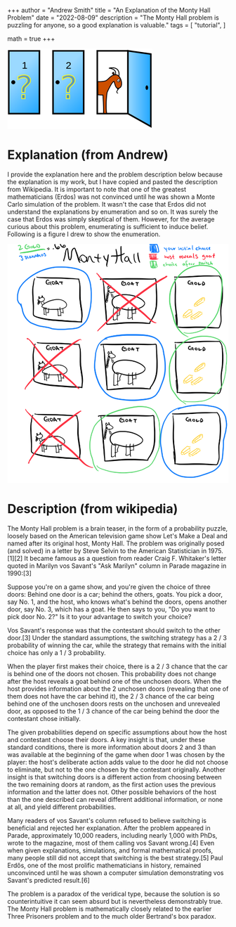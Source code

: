 +++
author = "Andrew Smith"
title = "An Explanation of the Monty Hall Problem"
date = "2022-08-09"
description = "The Monty Hall problem is puzzling for anyone, so a good explanation is valuable."
tags = [
    "tutorial",
]

math = true
+++



![rotation](/images/monty-hall/monty.png)

# Explanation (from Andrew)
I provide the explanation here and the problem description below because the explanation is my work, but I have copied and pasted the description from Wikipedia. It is important to note that one of the greatest mathematicians (Erdos) was not convinced until he was shown a Monte Carlo simulation of the problem. It wasn't the case that Erdos did not understand the explanations by enumeration and so on. It was surely the case that Erdos was simply skeptical of them. However, for the average curious about this problem, enumerating is sufficient to induce belief. Following is a figure I drew to show the enumeration.

![enumeration](/images/monty-hall/enumeration.png)

# Description (from wikipedia)
The Monty Hall problem is a brain teaser, in the form of a probability puzzle, loosely based on the American television game show Let's Make a Deal and named after its original host, Monty Hall. The problem was originally posed (and solved) in a letter by Steve Selvin to the American Statistician in 1975.[1][2] It became famous as a question from reader Craig F. Whitaker's letter quoted in Marilyn vos Savant's "Ask Marilyn" column in Parade magazine in 1990:[3]

Suppose you're on a game show, and you're given the choice of three doors: Behind one door is a car; behind the others, goats. You pick a door, say No. 1, and the host, who knows what's behind the doors, opens another door, say No. 3, which has a goat. He then says to you, "Do you want to pick door No. 2?" Is it to your advantage to switch your choice?

Vos Savant's response was that the contestant should switch to the other door.[3] Under the standard assumptions, the switching strategy has a 
2
/
3
 probability of winning the car, while the strategy that remains with the initial choice has only a 
1
/
3
 probability.

When the player first makes their choice, there is a 
2
/
3
 chance that the car is behind one of the doors not chosen. This probability does not change after the host reveals a goat behind one of the unchosen doors. When the host provides information about the 2 unchosen doors (revealing that one of them does not have the car behind it), the 
2
/
3
 chance of the car being behind one of the unchosen doors rests on the unchosen and unrevealed door, as opposed to the 
1
/
3
 chance of the car being behind the door the contestant chose initially.

The given probabilities depend on specific assumptions about how the host and contestant choose their doors. A key insight is that, under these standard conditions, there is more information about doors 2 and 3 than was available at the beginning of the game when door 1 was chosen by the player: the host's deliberate action adds value to the door he did not choose to eliminate, but not to the one chosen by the contestant originally. Another insight is that switching doors is a different action from choosing between the two remaining doors at random, as the first action uses the previous information and the latter does not. Other possible behaviors of the host than the one described can reveal different additional information, or none at all, and yield different probabilities.

Many readers of vos Savant's column refused to believe switching is beneficial and rejected her explanation. After the problem appeared in Parade, approximately 10,000 readers, including nearly 1,000 with PhDs, wrote to the magazine, most of them calling vos Savant wrong.[4] Even when given explanations, simulations, and formal mathematical proofs, many people still did not accept that switching is the best strategy.[5] Paul Erdős, one of the most prolific mathematicians in history, remained unconvinced until he was shown a computer simulation demonstrating vos Savant's predicted result.[6]

The problem is a paradox of the veridical type, because the solution is so counterintuitive it can seem absurd but is nevertheless demonstrably true. The Monty Hall problem is mathematically closely related to the earlier Three Prisoners problem and to the much older Bertrand's box paradox.

